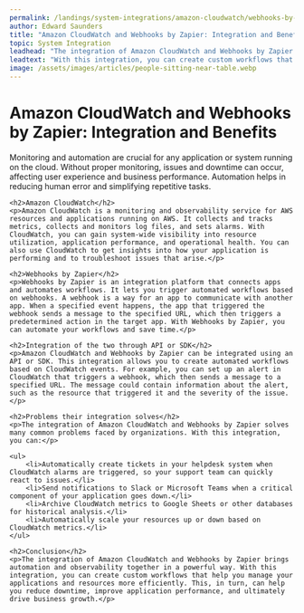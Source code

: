 ```yaml
---
permalink: /landings/system-integrations/amazon-cloudwatch/webhooks-by-zapier
author: Edward Saunders
title: "Amazon CloudWatch and Webhooks by Zapier: Integration and Benefits"
topic: System Integration
leadhead: "The integration of Amazon CloudWatch and Webhooks by Zapier brings automation and observability together in a powerful way"
leadtext: "With this integration, you can create custom workflows that help you manage your applications and resources more efficiently. This, in turn, can help you reduce downtime, improve application performance, and ultimately drive business growth."
image: /assets/images/articles/people-sitting-near-table.webp
---
```

<div class="arttext">	<h1>Amazon CloudWatch and Webhooks by Zapier: Integration and Benefits</h1>
	<p>Monitoring and automation are crucial for any application or system running on the cloud. Without proper monitoring, issues and downtime can occur, affecting user experience and business performance. Automation helps in reducing human error and simplifying repetitive tasks.</p>

	<h2>Amazon CloudWatch</h2>
	<p>Amazon CloudWatch is a monitoring and observability service for AWS resources and applications running on AWS. It collects and tracks metrics, collects and monitors log files, and sets alarms. With CloudWatch, you can gain system-wide visibility into resource utilization, application performance, and operational health. You can also use CloudWatch to get insights into how your application is performing and to troubleshoot issues that arise.</p>

	<h2>Webhooks by Zapier</h2>
	<p>Webhooks by Zapier is an integration platform that connects apps and automates workflows. It lets you trigger automated workflows based on webhooks. A webhook is a way for an app to communicate with another app. When a specified event happens, the app that triggered the webhook sends a message to the specified URL, which then triggers a predetermined action in the target app. With Webhooks by Zapier, you can automate your workflows and save time.</p>

	<h2>Integration of the two through API or SDK</h2>
	<p>Amazon CloudWatch and Webhooks by Zapier can be integrated using an API or SDK. This integration allows you to create automated workflows based on CloudWatch events. For example, you can set up an alert in CloudWatch that triggers a webhook, which then sends a message to a specified URL. The message could contain information about the alert, such as the resource that triggered it and the severity of the issue.</p>

	<h2>Problems their integration solves</h2>
	<p>The integration of Amazon CloudWatch and Webhooks by Zapier solves many common problems faced by organizations. With this integration, you can:</p>

	<ul>
		<li>Automatically create tickets in your helpdesk system when CloudWatch alarms are triggered, so your support team can quickly react to issues.</li>
		<li>Send notifications to Slack or Microsoft Teams when a critical component of your application goes down.</li>
		<li>Archive CloudWatch metrics to Google Sheets or other databases for historical analysis.</li>
		<li>Automatically scale your resources up or down based on CloudWatch metrics.</li>
	</ul>

	<h2>Conclusion</h2>
	<p>The integration of Amazon CloudWatch and Webhooks by Zapier brings automation and observability together in a powerful way. With this integration, you can create custom workflows that help you manage your applications and resources more efficiently. This, in turn, can help you reduce downtime, improve application performance, and ultimately drive business growth.</p>

</div>